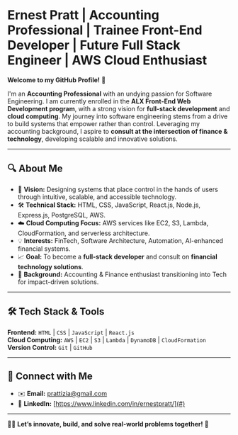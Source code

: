 # Ernest Pratt | Accounting Professional | Trainee Front-End Developer | Future Full Stack Engineer | AWS Cloud Enthusiast  

**Welcome to my GitHub Profile!** 👋  

I'm an **Accounting Professional** with an undying passion for Software Engineering. I am currently enrolled in the **ALX Front-End Web Development program**, with a strong vision for **full-stack development** and **cloud computing**. My journey into software engineering stems from a drive to build systems that empower rather than control. Leveraging my accounting background, I aspire to **consult at the intersection of finance & technology**, developing scalable and innovative solutions.

---

## 🔍 About Me  
- 🎯 **Vision:** Designing systems that place control in the hands of users through intuitive, scalable, and accessible technology.
- 🛠 **Technical Stack:** HTML, CSS, JavaScript, React.js, Node.js, Express.js, PostgreSQL, AWS.
- ☁️ **Cloud Computing Focus:** AWS services like EC2, S3, Lambda, CloudFormation, and serverless architecture.
- 💡 **Interests:** FinTech, Software Architecture, Automation, AI-enhanced financial systems.
- 📈 **Goal:** To become a **full-stack developer** and consult on **financial technology solutions**.
- 💼 **Background:** Accounting & Finance enthusiast transitioning into Tech for impact-driven solutions.

---

## 🛠 Tech Stack & Tools  

**Frontend:** `HTML` | `CSS` | `JavaScript` | `React.js`  
**Cloud Computing:** `AWS` | `EC2` | `S3` | `Lambda` | `DynamoDB` | `CloudFormation`  
**Version Control:** `Git` | `GitHub`  

---

## 💬 Connect with Me  

- ✉️ **Email:** [prattizia@gmail.com](mailto:prattizia@gmail.com)
- 🔗 **LinkedIn:** [https://www.linkedin.com/in/ernestpratt/](#)

---

👨‍💻 **Let’s innovate, build, and solve real-world problems together!** 🚀
